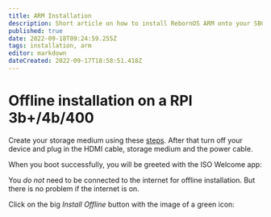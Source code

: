 ```yaml
---
title: ARM Installation
description: Short article on how to install RebornOS ARM onto your SBC's
published: true
date: 2022-09-18T09:24:59.255Z
tags: installation, arm
editor: markdown
dateCreated: 2022-09-17T18:58:51.418Z
---
```


# Offline installation on a RPI 3b+/4b/400

Create your storage medium using these [steps](https://wiki.rebornos.org/en/arm/requirements#flashing-the-image-onto-the-storage-medium-from-a-pc). After that turn off your device and plug in the HDMI cable, storage medium and the power cable.

When you boot successfully, you will be greeted with the ISO Welcome app:

You *do not* need to be connected to the internet for offline installation. But there is no problem if the internet is on.

Click on the big *Install Offline* button with the image of a green icon: